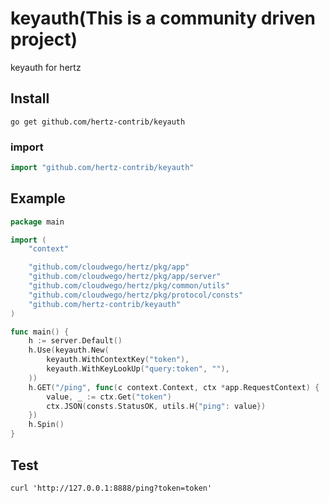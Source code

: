 # keyauth(This is a community driven project)

keyauth for hertz

## Install

``` shell
go get github.com/hertz-contrib/keyauth
```

### import
```go
import "github.com/hertz-contrib/keyauth"
```

## Example

```go
package main

import (
	"context"

	"github.com/cloudwego/hertz/pkg/app"
	"github.com/cloudwego/hertz/pkg/app/server"
	"github.com/cloudwego/hertz/pkg/common/utils"
	"github.com/cloudwego/hertz/pkg/protocol/consts"
	"github.com/hertz-contrib/keyauth"
)

func main() {
	h := server.Default()
	h.Use(keyauth.New(
		keyauth.WithContextKey("token"),
		keyauth.WithKeyLookUp("query:token", ""),
	))
	h.GET("/ping", func(c context.Context, ctx *app.RequestContext) {
		value, _ := ctx.Get("token")
		ctx.JSON(consts.StatusOK, utils.H{"ping": value})
	})
	h.Spin()
}
```
## Test

```shell
curl 'http://127.0.0.1:8888/ping?token=token'
```